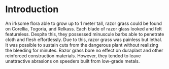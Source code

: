 # Introduction

An irksome flora able to grow up to 1 meter tall, razor grass could be found on Corellia, Togoria, and Relkass.
Each blade of razor glass looked and felt featureless.
Despite this, they possessed minuscule barbs able to penetrate cloth and flesh effortlessly.
Due to this, razor grass was painless but lethal.
It was possible to sustain cuts from the dangerous plant without realizing the bleeding for minutes.
Razor grass bore no effect on duraplast and other reinforced construction materials.
However, they tended to leave unattractive abrasions on speeders built from low-grade metals.
